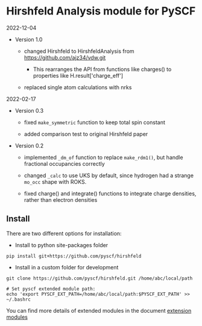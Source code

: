 Hirshfeld Analysis module for PySCF
===================================

2022-12-04

* Version 1.0
   - changed Hirshfeld to HirshfeldAnalysis
     from https://github.com/ajz34/vdw.git

     - This rearranges the API from functions like charges()
       to properties like H.result['charge_eff']

   - replaced single atom calculations with nrks

2022-02-17

* Version 0.3
   - fixed `make_symmetric` function to keep total spin constant

   - added comparison test to original Hirshfeld paper

* Version 0.2
   - implemented `_dm_of` function to replace `make_rdm1()`,
     but handle fractional occupancies correctly

   - changed `_calc` to use UKS by default, since hydrogen had
     a strange `mo_occ` shape with ROKS.

   - fixed charge() and integrate() functions to integrate
     charge densities, rather than electron densities

Install
-------

There are two different options for installation:

* Install to python site-packages folder
```
pip install git+https://github.com/pyscf/hirshfeld
```

* Install in a custom folder for development
```
git clone https://github.com/pyscf/hirshfeld.git /home/abc/local/path

# Set pyscf extended module path:
echo 'export PYSCF_EXT_PATH=/home/abc/local/path:$PYSCF_EXT_PATH' >> ~/.bashrc
```

You can find more details of extended modules in the document
[extension modules](http://pyscf.org/pyscf/install.html#extension-modules)
